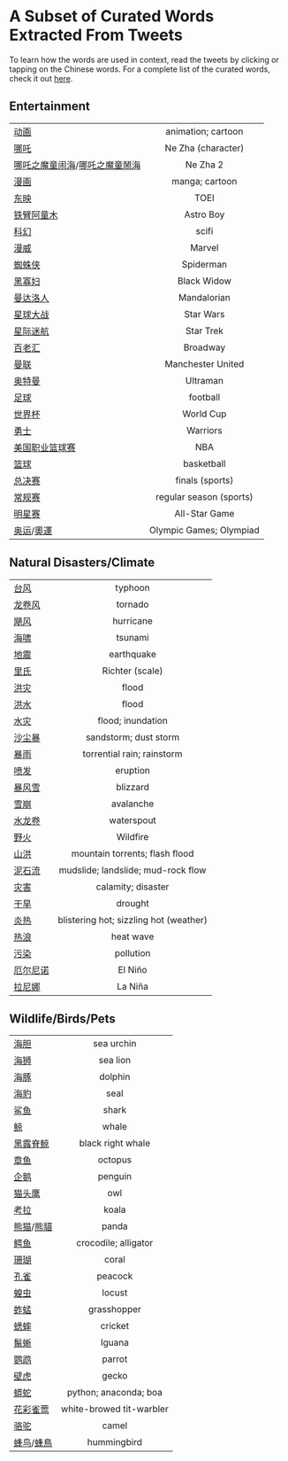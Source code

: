 # A Subset of Curated Words Extracted From Tweets

To learn how the words are used in context, read the tweets by clicking or tapping on the Chinese words. For a complete 
list of the curated words, check it out [here](words_tweets_stats.md).

## Entertainment
|  |  |
| ----- | :---: |
| [动画](../hanzi-cards/动画.md) | animation; cartoon |
| [哪吒](../hanzi-cards/哪吒.md) | Ne Zha (character) |
| [哪吒之魔童闹海](../hanzi-cards/哪吒之魔童闹海.md)/[哪吒之魔童鬧海](../hanzi-cards/哪吒之魔童鬧海.md) | Ne Zha 2 |
| [漫画](../hanzi-cards/漫画.md) | manga; cartoon |
| [东映](../hanzi-cards/东映.md) | TOEI |
| [铁臂阿童木](../hanzi-cards/铁臂阿童木.md) | Astro Boy |
| [科幻](../hanzi-cards/科幻.md) | scifi |
| [漫威](../hanzi-cards/漫威.md) | Marvel |
| [蜘蛛侠](../hanzi-cards/蜘蛛侠.md) | Spiderman |
| [黑寡妇](../hanzi-cards/黑寡妇.md) | Black Widow |
| [曼达洛人](../hanzi-cards/曼达洛人.md) | Mandalorian |
| [星球大战](../hanzi-cards/星球大战.md) | Star Wars |
| [星际迷航](../hanzi-cards/星际迷航.md) | Star Trek |
| [百老汇](../hanzi-cards/百老汇.md) | Broadway |
| [曼联](../hanzi-cards/曼联.md) | Manchester United |
| [奥特曼](../hanzi-cards/奥特曼.md) | Ultraman |
| [足球](../hanzi-cards/足球.md) | football |
| [世界杯](../hanzi-cards/世界杯.md) | World Cup |
| [勇士](../hanzi-cards/勇士.md) | Warriors |
| [美国职业篮球赛](../hanzi-cards/美国职业篮球赛.md) | NBA |
| [篮球](../hanzi-cards/篮球.md) | basketball |
| [总决赛](../hanzi-cards/总决赛.md) | finals (sports) |
| [常规赛](../hanzi-cards/常规赛.md) | regular season (sports) |
| [明星赛](../hanzi-cards/明星赛.md) | All-Star Game |
| [奥运](../hanzi-cards/奥运.md)/[奧運](../hanzi-cards/奧運.md) | Olympic Games; Olympiad |
## Natural Disasters/Climate
|  |  |
| ----- | :---: |
| [台风](../hanzi-cards/台风.md) | typhoon |
| [龙卷风](../hanzi-cards/龙卷风.md) | tornado |
| [飓风](../hanzi-cards/飓风.md) | hurricane |
| [海啸](../hanzi-cards/海啸.md) | tsunami |
| [地震](../hanzi-cards/地震.md) | earthquake |
| [里氏](../hanzi-cards/里氏.md) | Richter (scale) |
| [洪灾](../hanzi-cards/洪灾.md) | flood |
| [洪水](../hanzi-cards/洪水.md) | flood |
| [水灾](../hanzi-cards/水灾.md) | flood; inundation |
| [沙尘暴](../hanzi-cards/沙尘暴.md) | sandstorm; dust storm |
| [暴雨](../hanzi-cards/暴雨.md) | torrential rain; rainstorm |
| [喷发](../hanzi-cards/喷发.md) | eruption |
| [暴风雪](../hanzi-cards/暴风雪.md) | blizzard |
| [雪崩](../hanzi-cards/雪崩.md) | avalanche |
| [水龙卷](../hanzi-cards/水龙卷.md) | waterspout |
| [野火](../hanzi-cards/野火.md) | Wildfire |
| [山洪](../hanzi-cards/山洪.md) | mountain torrents; flash flood |
| [泥石流](../hanzi-cards/泥石流.md) | mudslide; landslide; mud-rock flow |
| [灾害](../hanzi-cards/灾害.md) | calamity; disaster |
| [干旱](../hanzi-cards/干旱.md) | drought |
| [炎热](../hanzi-cards/炎热.md) | blistering hot; sizzling hot (weather) |
| [热浪](../hanzi-cards/热浪.md) | heat wave |
| [污染](../hanzi-cards/污染.md) | pollution |
| [厄尔尼诺](../hanzi-cards/厄尔尼诺.md) | El Niño |
| [拉尼娜](../hanzi-cards/拉尼娜.md) | La Niña |
## Wildlife/Birds/Pets
|  |  |
| ----- | :---: |
| [海胆](../hanzi-cards/海胆.md) | sea urchin |
| [海狮](../hanzi-cards/海狮.md) | sea lion |
| [海豚](../hanzi-cards/海豚.md) | dolphin |
| [海豹](../hanzi-cards/海豹.md) | seal |
| [鲨鱼](../hanzi-cards/鲨鱼.md) | shark |
| [鲸](../hanzi-cards/鲸.md) | whale |
| [黑露脊鲸](../hanzi-cards/黑露脊鲸.md) | black right whale |
| [章鱼](../hanzi-cards/章鱼.md) | octopus |
| [企鹅](../hanzi-cards/企鹅.md) | penguin |
| [猫头鹰](../hanzi-cards/猫头鹰.md) | owl |
| [考拉](../hanzi-cards/考拉.md) | koala |
| [熊猫](../hanzi-cards/熊猫.md)/[熊貓](../hanzi-cards/熊貓.md) | panda |
| [鳄鱼](../hanzi-cards/鳄鱼.md) | crocodile; alligator |
| [珊瑚](../hanzi-cards/珊瑚.md) | coral |
| [孔雀](../hanzi-cards/孔雀.md) | peacock |
| [蝗虫](../hanzi-cards/蝗虫.md) | locust |
| [蚱蜢](../hanzi-cards/蚱蜢.md) | grasshopper |
| [蟋蟀](../hanzi-cards/蟋蟀.md) | cricket |
| [鬣蜥](../hanzi-cards/鬣蜥.md) | Iguana |
| [鹦鹉](../hanzi-cards/鹦鹉.md) | parrot |
| [壁虎](../hanzi-cards/壁虎.md) | gecko |
| [蟒蛇](../hanzi-cards/蟒蛇.md) | python; anaconda; boa |
| [花彩雀莺](../hanzi-cards/花彩雀莺.md) | white-browed tit-warbler |
| [骆驼](../hanzi-cards/骆驼.md) | camel |
| [蜂鸟](../hanzi-cards/蜂鸟.md)/[蜂鳥](../hanzi-cards/蜂鳥.md) | hummingbird |